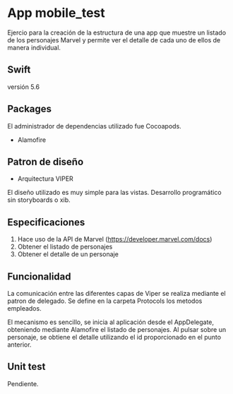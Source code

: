# App mobile_test

Ejercio para la creación de la estructura de una app que muestre un listado de los personajes Marvel y permite ver el detalle de cada uno de ellos de manera individual.

## Swift
versión 5.6

## Packages
El administrador de dependencias utilizado fue Cocoapods.
* Alamofire

## Patron de diseño

* Arquitectura VIPER

El diseño utilizado es muy simple para las vistas. 
Desarrollo programático sin storyboards o xib.

## Especificaciones

1. Hace uso de la API de Marvel (​https://developer.marvel.com/docs​)
2. Obtener el listado de personajes
3. Obtener el detalle de un personaje

## Funcionalidad

La comunicación entre las diferentes capas de Viper se realiza mediante el patron de delegado.
Se define en la carpeta Protocols los metodos empleados.

El mecanismo es sencillo, se inicia al aplicación desde el AppDelegate, obteniendo mediante Alamofire el listado de personajes.
Al pulsar sobre un personaje, se obtiene el detalle utilizando el id proporcionado en el punto anterior.

## Unit test

Pendiente.

